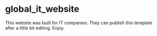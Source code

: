 # global_it_website
This website was built for IT companies. They can publish this template after a little bit editing. Enjoy.
